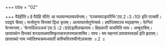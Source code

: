 +++
title = "02"

+++
वैदेहीति॥ हे वैदेहि सीते! आ मलयान्मलयपर्यन्तम्। 'पञ्चम्यपाङ्परिभिः'(पा.2।3।10) इति पञ्चमी। पदद्वयं चैतत्। मत्सेतुना विभक्तं द्विधा कृतम्। अत्यायतसेतुनेत्यर्थः। हर्षाधिक्याञ्च मद्ग्रहणम्। फेनिलं फेनवन्तम्। 'फेनादिलञअच'(पा.5।2।99)इतीलच्प्रत्ययः। क्षिप्रकारी चायमिति भावः। अम्बुराशिम्। छायापथेन विभक्तं शरत्प्रसन्नमाविष्कृतचारुतारमाकाशमिव। पश्य। मम महानयं प्रयासस्त्वदर्थं इति हृदयम्। छायापथो नाम ज्योतिश्चक्रमध्यवर्ती कश्चित्तिरश्चीनोऽवकाशः ॥ 2 ॥